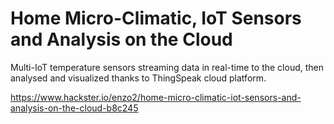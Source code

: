# Home Micro-Climatic, IoT Sensors and Analysis on the Cloud

Multi-IoT temperature sensors streaming data in real-time to the cloud, then analysed and visualized thanks to ThingSpeak cloud platform.

https://www.hackster.io/enzo2/home-micro-climatic-iot-sensors-and-analysis-on-the-cloud-b8c245
